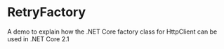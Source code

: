# RetryFactory
A demo to explain how the .NET Core factory class for HttpClient can be used in .NET Core 2.1
